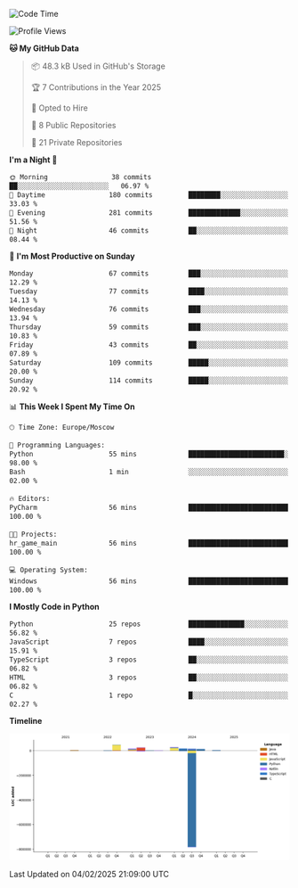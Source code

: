 <!--START_SECTION:waka-->
![Code Time](http://img.shields.io/badge/Code%20Time-592%20hrs%2028%20mins-blue)

![Profile Views](http://img.shields.io/badge/Profile%20Views-6-blue)

**🐱 My GitHub Data** 

> 📦 48.3 kB Used in GitHub's Storage 
 > 
> 🏆 7 Contributions in the Year 2025
 > 
> 💼 Opted to Hire
 > 
> 📜 8 Public Repositories 
 > 
> 🔑 21 Private Repositories 
 > 
**I'm a Night 🦉** 

```text
🌞 Morning                38 commits          ██░░░░░░░░░░░░░░░░░░░░░░░   06.97 % 
🌆 Daytime                180 commits         ████████░░░░░░░░░░░░░░░░░   33.03 % 
🌃 Evening                281 commits         █████████████░░░░░░░░░░░░   51.56 % 
🌙 Night                  46 commits          ██░░░░░░░░░░░░░░░░░░░░░░░   08.44 % 
```
📅 **I'm Most Productive on Sunday** 

```text
Monday                   67 commits          ███░░░░░░░░░░░░░░░░░░░░░░   12.29 % 
Tuesday                  77 commits          ████░░░░░░░░░░░░░░░░░░░░░   14.13 % 
Wednesday                76 commits          ███░░░░░░░░░░░░░░░░░░░░░░   13.94 % 
Thursday                 59 commits          ███░░░░░░░░░░░░░░░░░░░░░░   10.83 % 
Friday                   43 commits          ██░░░░░░░░░░░░░░░░░░░░░░░   07.89 % 
Saturday                 109 commits         █████░░░░░░░░░░░░░░░░░░░░   20.00 % 
Sunday                   114 commits         █████░░░░░░░░░░░░░░░░░░░░   20.92 % 
```


📊 **This Week I Spent My Time On** 

```text
🕑︎ Time Zone: Europe/Moscow

💬 Programming Languages: 
Python                   55 mins             ████████████████████████░   98.00 % 
Bash                     1 min               ░░░░░░░░░░░░░░░░░░░░░░░░░   02.00 % 

🔥 Editors: 
PyCharm                  56 mins             █████████████████████████   100.00 % 

🐱‍💻 Projects: 
hr_game_main             56 mins             █████████████████████████   100.00 % 

💻 Operating System: 
Windows                  56 mins             █████████████████████████   100.00 % 
```

**I Mostly Code in Python** 

```text
Python                   25 repos            ██████████████░░░░░░░░░░░   56.82 % 
JavaScript               7 repos             ████░░░░░░░░░░░░░░░░░░░░░   15.91 % 
TypeScript               3 repos             ██░░░░░░░░░░░░░░░░░░░░░░░   06.82 % 
HTML                     3 repos             ██░░░░░░░░░░░░░░░░░░░░░░░   06.82 % 
C                        1 repo              █░░░░░░░░░░░░░░░░░░░░░░░░   02.27 % 
```



**Timeline**

![Lines of Code chart](https://raw.githubusercontent.com/adlemx/adlemx/main/assets/bar_graph.png)


 Last Updated on 04/02/2025 21:09:00 UTC
<!--END_SECTION:waka-->
